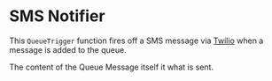 # SMS Notifier 

This `QueueTrigger` function fires off a SMS message via [Twilio](https://www.twilio.com/) when a message is added to the queue. 

The content of the Queue Message itself it what is sent.

